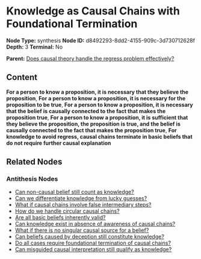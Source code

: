 # Knowledge as Causal Chains with Foundational Termination

**Node Type:** synthesis
**Node ID:** d8492293-8dd2-4155-909c-3d730712628f
**Depth:** 3
**Terminal:** No

**Parent:** [Does causal theory handle the regress problem effectively?](does-causal-theory-handle-the-regress-problem-effectively-antithesis-849a3849-f15a-4c4c-8c11-7aee6ab3de2a.md)

## Content

**For a person to know a proposition, it is necessary that they believe the proposition**, **For a person to know a proposition, it is necessary for the proposition to be true**, **For a person to know a proposition, it is necessary that the belief is causally connected to the fact that makes the proposition true**, **For a person to know a proposition, it is sufficient that they believe the proposition, the proposition is true, and the belief is causally connected to the fact that makes the proposition true**, **For knowledge to avoid regress, causal chains terminate in basic beliefs that do not require further causal explanation**

## Related Nodes

### Antithesis Nodes

- [Can non-causal belief still count as knowledge?](can-non-causal-belief-still-count-as-knowledge-antithesis-61f7ecf5-c3fa-4ad4-b3db-063510561299.md)
- [Can we differentiate knowledge from lucky guesses?](can-we-differentiate-knowledge-from-lucky-guesses-antithesis-929efc41-0ebc-430a-b0ac-99f9ad2d445d.md)
- [What if causal chains involve false intermediary steps?](what-if-causal-chains-involve-false-intermediary-steps-antithesis-511eb462-fb82-4c1e-9b4d-e396f06bb927.md)
- [How do we handle circular causal chains?](how-do-we-handle-circular-causal-chains-antithesis-a4494b34-3974-4654-ad89-378fecde3c3a.md)
- [Are all basic beliefs inherently valid?](are-all-basic-beliefs-inherently-valid-antithesis-368a14e6-d9d2-4872-9c35-398663269742.md)
- [Can knowledge exist in absence of awareness of causal chains?](can-knowledge-exist-in-absence-of-awareness-of-causal-chains-antithesis-6f56026b-0816-492f-9a79-0beb34d33f3a.md)
- [What if there is no singular causal source for a belief?](what-if-there-is-no-singular-causal-source-for-a-belief-antithesis-486ab11f-b678-4959-ac83-899b55ff0aab.md)
- [Can beliefs caused by deception still constitute knowledge?](can-beliefs-caused-by-deception-still-constitute-knowledge-antithesis-fbc5d0f2-d58a-48f1-aaec-a4095dde6ece.md)
- [Do all cases require foundational termination of causal chains?](do-all-cases-require-foundational-termination-of-causal-chains-antithesis-0fad8094-182b-439e-a8ab-a4cfe6ae4452.md)
- [Can misguided causal interpretation still qualify as knowledge?](can-misguided-causal-interpretation-still-qualify-as-knowledge-antithesis-a8040ddb-df06-4dab-a5d4-c2d6a7ca41a9.md)
